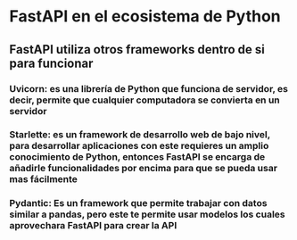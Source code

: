 # FastAPI en el ecosistema de Python
## FastAPI utiliza otros frameworks dentro de si para funcionar

### **Uvicorn:** es una librería de Python que funciona de servidor, es decir, permite que cualquier computadora se convierta en un servidor
### **Starlette:** es un framework de desarrollo web de bajo nivel, para desarrollar aplicaciones con este requieres un amplio conocimiento de Python, entonces FastAPI se encarga de añadirle funcionalidades por encima para que se pueda usar mas fácilmente
### **Pydantic:** Es un framework que permite trabajar con datos similar a pandas, pero este te permite usar modelos los cuales aprovechara FastAPI para crear la API
